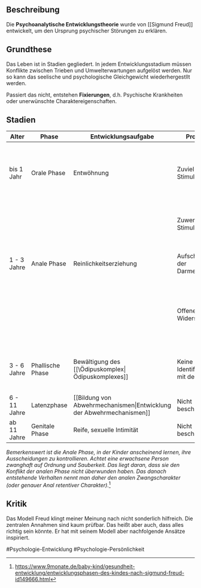 ## Beschreibung
Die **Psychoanalytische Entwicklungstheorie** wurde von [[Sigmund Freud]] entwickelt, um den Ursprung psychischer Störungen zu erklären.

## Grundthese
Das Leben ist in Stadien gegliedert. In jedem Entwicklungsstadium müssen Konflikte zwischen Trieben und Umwelterwartungen aufgelöst werden. Nur so kann das seelische und psychologische Gleichgewicht wiederhergestllt werden. 

Passiert das nicht, entstehen **Fixierungen**, d.h. Psychische Krankheiten oder unerwünschte Charaktereigenschaften.

## Stadien
| Alter        | Phase            | Entwicklungsaufgabe                                 | Probleme                           | Fixierung                                                                                                     |
| ------------ | ---------------- | --------------------------------------------------- | ---------------------------------- | ------------------------------------------------------------------------------------------------------------- |
| bis 1 Jahr   | Orale Phase      | Entwöhnung                                          | Zuviel Stimulierung                | Orales Verhalten (Rauchen, viel Essen), <br> Oraler rezeptiver Charakter (Naivität, Passivität, Abhängigkeit) |
|              |                  |                                                     | Zuwenig Stimulierung               | Oral aggressiver Charakter: Ausbeutung anderer, Sadismus                                                      |
| 1 - 3 Jahre  | Anale Phase      | Reinlichkeitserziehung                              | Aufschieben der Darmentleerung     | Anal retentiver Charakter: [[Ordentlichkeit]], Geiz, Hartnäckigkeit                                                  |
|              |                  |                                                     | Offener Widerstand                 | Anal expulsiver Carakter: Widersetzung von Kontrollversuchen durch: <br> Unordenlichkeit, Schlampigkeit       |
| 3 - 6 Jahre  | Phallische Phase | Bewältigung des [[\Ödipuskomplex\|Ödipuskomplexes]] | Keine Identifikation mit dem Vater | Eitelkeit, Narzissismus, Leichtsinn ODER <br> Furcht vor Nähe und Liebe, Überehrgeiz                          |
| 6 - 11 Jahre | Latenzphase      | [[Bildung von Abwehrmechanismen\|Entwicklung der Abwehrmechanismen]]                   | Nicht beschrieben                  | Nicht beschrieben                                                                                             |
| ab 11 Jahre  | Genitale Phase   | Reife, sexuelle Intimität                           | Nicht beschrieben                  | Nicht beschrieben                                                                                                              |

*Bemerkenswert ist die Anale Phase, in der Kinder anscheinend lernen, ihre Ausscheidungen zu kontrollieren. Achtet eine erwachsene Person zwanghaft auf Ordnung und Sauberkeit. Das liegt daran, dass sie den Konflikt der analen Phase nicht überwunden haben. Das danach entstehende Verhalten nennt man daher den analen Zwangscharakter (oder genauer Anal retentiver Charakter).*[^1]

## Kritik
Das Modell Freud klingt meiner Meinung nach nicht sonderlich hilfreich. Die zentralen Annahmen sind kaum prüfbar. Das heißt aber auch, dass alles richtig sein könnte.
Er hat mit seinem Modell aber nachfolgende Ansätze inspiriert.



#Psychologie-Entwicklung
#Psychologie-Persönlichkeit 

[^1]: https://www.9monate.de/baby-kind/gesundheit-entwicklung/entwicklungsphasen-des-kindes-nach-sigmund-freud-id149666.html